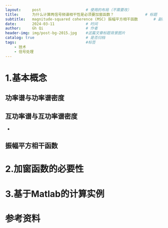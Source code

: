 ```yaml
---
layout:     post   				    # 使用的布局（不需要改）
title:      为什么计算两信号频谱相干性是必须要加窗函数？ 				# 标题 
subtitle:   magnitude-squared coherence (MSC) 振幅平方相干函数       # 副标题
date:       2024-03-11 				# 时间
author:     Gh Qi 					# 作者
header-img: img/post-bg-2015.jpg 	#这篇文章标题背景图片
catalog: true 						# 是否归档
tags:								#标签
    - 技术
    - 信号处理
---
```


# 1.基本概念
## 功率谱与功率谱密度


## 互功率谱与互功率谱密度

-
## 振幅平方相干函数 

# 2.加窗函数的必要性



# 3.基于Matlab的计算实例

# 参考资料
>
>
